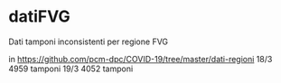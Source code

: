 # datiFVG
Dati tamponi inconsistenti per regione FVG

in https://github.com/pcm-dpc/COVID-19/tree/master/dati-regioni
18/3 4959 tamponi
19/3 4052 tamponi

